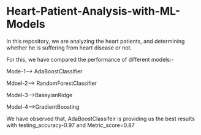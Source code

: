 # Heart-Patient-Analysis-with-ML-Models
In this repository, we are analyzing the heart patients, and determining whether he is suffering from heart disease or not.

For this, we have compared the performance of different models:-

Mode-1--> AdaBoostClassifier

Mdoel-2--> RandomForestClassifier

Model-3-->BaseyianRidge

Model-4-->GradientBoosting


We have observed that, AdaBoostClassifeir is providing us the best results with testing_accuracy-0.97 and Metric_score=0.87
